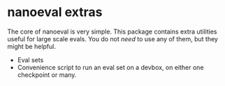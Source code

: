 # nanoeval extras

The core of nanoeval is very simple. This package contains extra utilities useful
for large scale evals. You do not *need* to use any of them, but they might be helpful.

* Eval sets
* Convenience script to run an eval set on a devbox, on either one checkpoint or many.